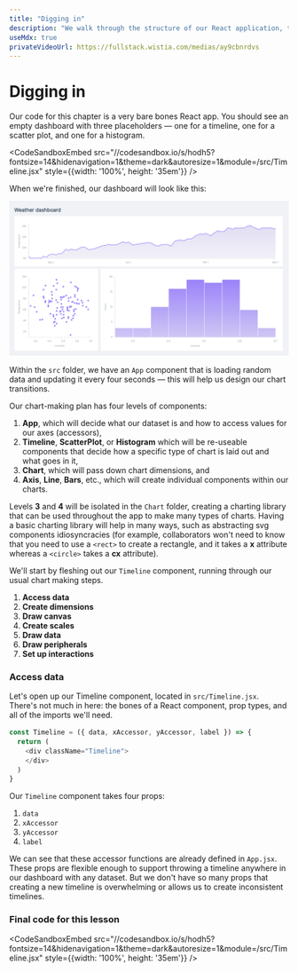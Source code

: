 ```yaml
---
title: "Digging in"
description: "We walk through the structure of our React application, then dive into the first step of our chart drawing checklist: accessing our data"
useMdx: true
privateVideoUrl: https://fullstack.wistia.com/medias/ay9cbnrdvs
---
```


# Digging in

Our code for this chapter is a very bare bones React app. You should see an empty dashboard with three placeholders — one for a timeline, one for a scatter plot, and one for a histogram.

<CodeSandboxEmbed
  src="//codesandbox.io/s/hodh5?fontsize=14&hidenavigation=1&theme=dark&autoresize=1&module=/src/Timeline.jsx"
  style={{width: '100%', height: '35em'}}
/>

When we're finished, our dashboard will look like this:

![Finished dashboard](./public/images/13-using-d3-with-react-js/finished-dashboard.png)

Within the `src` folder, we have an `App` component that is loading random data and updating it every four seconds — this will help us design our chart transitions.

Our chart-making plan has four levels of components:

1. **App**, which will decide what our dataset is and how to access values for our axes (accessors),
2. **Timeline**, **ScatterPlot**, or **Histogram** which will be re-useable components that decide how a specific type of chart is laid out and what goes in it,
3. **Chart**, which will pass down chart dimensions, and
4. **Axis**, **Line**, **Bars**, etc., which will create individual components within our charts.

Levels **3** and **4** will be isolated in the `Chart` folder, creating a charting library that can be used throughout the app to make many types of charts. Having a basic charting library will help in many ways, such as abstracting svg components idiosyncracies (for example, collaborators won't need to know that you need to use a `<rect>` to create a rectangle, and it takes a **x** attribute whereas a `<circle>` takes a **cx** attribute).

We'll start by fleshing out our `Timeline` component, running through our usual chart making steps.

1. **Access data**
2. **Create dimensions**
3. **Draw canvas**
4. **Create scales**
5. **Draw data**
6. **Draw peripherals**
7. **Set up interactions**

### Access data

Let's open up our Timeline component, located in `src/Timeline.jsx`. There's not much in here: the bones of a React component, prop types, and all of the imports we'll need.

```javascript
const Timeline = ({ data, xAccessor, yAccessor, label }) => {
  return (
    <div className="Timeline">
    </div>
  )
}
```

Our `Timeline` component takes four props:

1. `data`
2. `xAccessor`
3. `yAccessor`
4. `label`

We can see that these accessor functions are already defined in `App.jsx`. These props are flexible enough to support throwing a timeline anywhere in our dashboard with any dataset. But we don't have so many props that creating a new timeline is overwhelming or allows us to create inconsistent timelines.

### Final code for this lesson

<CodeSandboxEmbed
  src="//codesandbox.io/s/hodh5?fontsize=14&hidenavigation=1&theme=dark&autoresize=1&module=/src/Timeline.jsx"
  style={{width: '100%', height: '35em'}}
/>